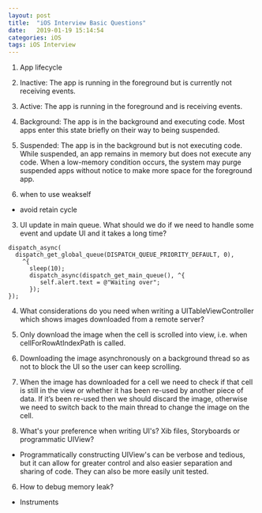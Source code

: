 ```yaml
---
layout: post
title:  "iOS Interview Basic Questions"
date:   2019-01-19 15:14:54
categories: iOS
tags: iOS Interview
---
```


1. App lifecycle
  1. Inactive: The app is running in the foreground but is currently not receiving events.
  2. Active: The app is running in the foreground and is receiving events.
  3. Background: The app is in the background and executing code. Most apps enter this state briefly on their way to being suspended.
  4. Suspended: The app is in the background but is not executing code.  While suspended, an app remains in memory but does not execute any code. When a low-memory condition occurs, the system may purge suspended apps without notice to make more space for the foreground app.

2. when to use weakself
  * avoid retain cycle

3. UI update in main queue. What should we do if we need to handle some event and update UI and it takes a long time?

  ```
  dispatch_async(        
    dispatch_get_global_queue(DISPATCH_QUEUE_PRIORITY_DEFAULT, 0),
      ^{
        sleep(10);
        dispatch_async(dispatch_get_main_queue(), ^{
           self.alert.text = @"Waiting over";
        });
  });
  ```

4. What considerations do you need when writing a UITableViewController which shows images downloaded from a remote server?
  1. Only download the image when the cell is scrolled into view, i.e. when cellForRowAtIndexPath is called.
  2. Downloading the image asynchronously on a background thread so as not to block the UI so the user can keep scrolling.
  3. When the image has downloaded for a cell we need to check if that cell is still in the view or whether it has been re-used by another piece of data. If it’s been re-used then we should discard the image, otherwise we need to switch back to the main thread to change the image on the cell.

5. What's your preference when writing UI's? Xib files, Storyboards or programmatic UIView?
  * Programmatically constructing UIView's can be verbose and tedious, but it can allow for greater control and also easier separation and sharing of code. They can also be more easily unit tested.

6. How to debug memory leak?
  * Instruments
